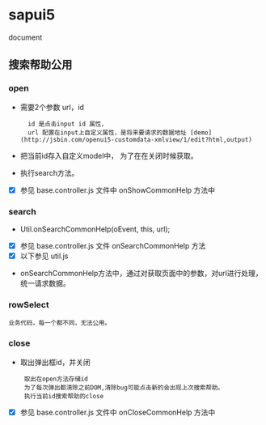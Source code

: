 # sapui5
document


## 搜索帮助公用

### open 

* 需要2个参数 url，id

        id 是点击input id 属性，
        url 配置在input上自定义属性，是将来要请求的数据地址 [demo](http://jsbin.com/openui5-customdata-xmlview/1/edit?html,output)
* 把当前id存入自定义model中， 为了在在关闭时候获取。 
* 执行search方法。  
* [x] 参见 base.controller.js  文件中   onShowCommonHelp 方法中  

### search

* Util.onSearchCommonHelp(oEvent, this, url);
* [x] 参见 base.controller.js 文件 onSearchCommonHelp 方法  
* [x] 以下参见 util.js
* onSearchCommonHelp方法中，通过对获取页面中的参数，对url进行处理，统一请求数据。

### rowSelect

    业务代码，每一个都不同，无法公用。
    
### close

*  取出弹出框id，并关闭 

        取出在open方法存储id
        为了每次弹出都清除之前DOM,清除bug可能点击新的会出现上次搜索帮助。
        执行当前id搜索帮助的close
* [x] 参见 base.controller.js  文件中   onCloseCommonHelp 方法中  
